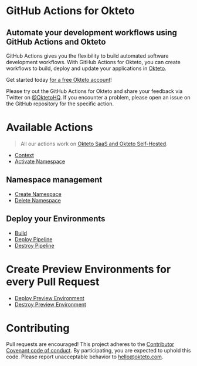 # GitHub Actions for Okteto

## Automate your development workflows using GitHub Actions and Okteto

GitHub Actions gives you the flexibility to build automated software development workflows. With GitHub Actions for Okteto, you can create workflows to build, deploy and update your applications in [Okteto](https://okteto.com).

Get started today [for a free Okteto account](https://okteto.com)!

Please try out the GitHub Actions for Okteto and share your feedback via Twitter on [@OktetoHQ](https://twitter.com/oktetohq). If you encounter a problem, please open an issue on the GitHub repository for the specific action.

# Available Actions

> All our actions work on [Okteto SaaS and Okteto Self-Hosted](https://www.okteto.com/pricing).

- [Context](https://github.com/okteto/context)
- [Activate Namespace](https://github.com/okteto/namespace)

## Namespace management

- [Create Namespace](https://github.com/okteto/create-namespace)
- [Delete Namespace](https://github.com/okteto/delete-namespace)

## Deploy your Environments

- [Build](https://github.com/okteto/build)
- [Deploy Pipeline](https://github.com/okteto/pipeline)
- [Destroy Pipeline](https://github.com/okteto/destroy-pipeline)

# Create Preview Environments for every Pull Request

- [Deploy Preview Environment](https://github.com/okteto/deploy-preview)
- [Destroy Preview Environment](https://github.com/okteto/destroy-preview)

# Contributing

Pull requests are encouraged! This project adheres to the [Contributor Covenant code of conduct](code-of-conduct.md). By participating, you are expected to uphold this code. Please report unacceptable behavior to hello@okteto.com.
